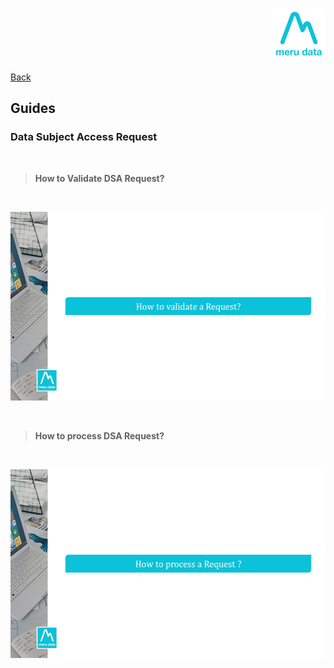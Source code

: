 <p align="Right">
  <img width="85" height="85" src="../../Media/Images/Logos/Merudata_Logo1.png">
</p>

[Back](../../Videos.md)

## Guides

### Data Subject Access Request

&nbsp;

> **How to Validate DSA Request?**

&nbsp;

[<img width="537" height="302" src="../../Media/Videos/Guides/How_to_Validate_a_DSA_Request.png">](https://vimeo.com/609910995)

&nbsp;

> **How to process DSA Request?**

&nbsp;

[<img width="537" height="302" src="../../Media/Videos/Guides/How_to_Process_a_DSA_Request.png">](https://vimeo.com/609911227/c40d5a64ff)
